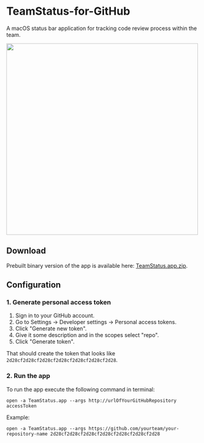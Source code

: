 # TeamStatus-for-GitHub
A macOS status bar application for tracking code review process within the team.

<img src="https://raw.githubusercontent.com/marcinreliga/TeamStatus-for-GitHub/master/doc/preview.png" width="500">

## Download
Prebuilt binary version of the app is available here:
<a href="https://github.com/marcinreliga/TeamStatus-for-GitHub/blob/master/release/TeamStatus.app.zip">TeamStatus.app.zip</a>.

## Configuration
### 1. Generate personal access token
1. Sign in to your GitHub account.
2. Go to Settings -> Developer settings -> Personal access tokens.
3. Click "Generate new token".
4. Give it some description and in the scopes select "repo".
5. Click "Generate token".

That should create the token that looks like `2d28cf2d28cf2d28cf2d28cf2d28cf2d28cf2d28`.

### 2. Run the app

To run the app execute the following command in terminal:

```
open -a TeamStatus.app --args http://urlOfYourGitHubRepository accessToken
```

Example:
```
open -a TeamStatus.app --args https://github.com/yourteam/your-repository-name 2d28cf2d28cf2d28cf2d28cf2d28cf2d28cf2d28
```

